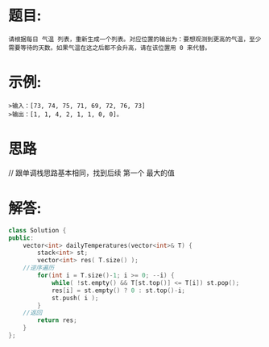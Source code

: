 # 题目:
    请根据每日 气温 列表，重新生成一个列表。对应位置的输出为：要想观测到更高的气温，至少需要等待的天数。如果气温在这之后都不会升高，请在该位置用 0 来代替。
# 示例:
    
    >输入：[73, 74, 75, 71, 69, 72, 76, 73]
    >输出：[1, 1, 4, 2, 1, 1, 0, 0]。

# 思路
// 跟单调栈思路基本相同，找到后续 第一个 最大的值
# 解答:
```c++
class Solution {
public:
    vector<int> dailyTemperatures(vector<int>& T) {
        stack<int> st;
        vector<int> res( T.size() );
    //逆序遍历
        for(int i = T.size()-1; i >= 0; --i) {
            while( !st.empty() && T[st.top()] <= T[i]) st.pop();
            res[i] = st.empty() ? 0 : st.top()-i;
            st.push( i );
        }
    //返回
        return res;
    }
};
```